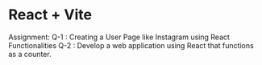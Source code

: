 # React + Vite
Assignment:
Q-1 : Creating a User Page like Instagram using React Functionalities
Q-2 : Develop a web application using React that functions as a counter.
